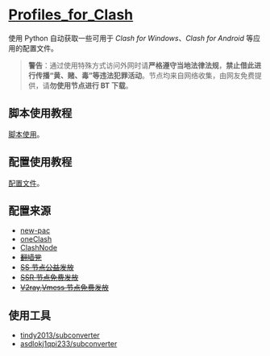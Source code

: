 # [Profiles_for_Clash](https://github.com/LetsShareAll/Profiles_for_Clash "LetsShareAll/Profiles_for_Clash: Profiles can be used in Clash for Windows, Clash for Android and so on.")

使用 Python 自动获取一些可用于 _Clash for Windows_、_Clash for Android_ 等应用的配置文件。

> **警告**：通过使用特殊方式访问外网时请**严格遵守当地法律法规**，**禁止借此进行传播“黄、赌、毒”等违法犯罪活动**。节点均来自网络收集，由网友免费提供，请**勿使用节点进行 BT 下载**。

## 脚本使用教程

[脚本使用](https://pfc.lssa.fun/guide/script/usage "脚本使用教程 | 适用于 Clash 的配置文件")。

## 配置使用教程

[配置文件](https://pfc.lssa.fun/guide/clash/profile "配置文件 | 适用于 Clash 的配置文件")。

## 配置来源

- [new-pac](https://github.com/Alvin9999/new-pac "Alvin9999/new-pac: 科学上网/自由上网/翻墙/软件/方法，一键翻墙浏览器，免费 shadowsocks/ss/ssr/v2ray/goflyway 账号/节点分享，vps 一键搭建脚本/教程。")
- [oneClash](https://oneclash.cc "oneClash | 每日精选 SSR/V2ray/Clash 免费节点每天更新")
- [ClashNode](https://clashnode.cc "ClashNode 每天更新 | SSR/V2ray/Clash 免费节点订阅。")
- ~~[翻墙党](https://fanqiangdang.com "翻墙论坛 | 翻墙党社区 - Powered by Discuz!")~~
- ~~[SS 节点公益发放](https://t.me/ssList "ssList@Telegram")~~
- ~~[SSR 节点免费发放](https://t.me/ssrList "ssrList@Telegram")~~
- ~~[V2ray,Vmess 节点免费发放](https://t.me/V2List "V2List@Telegram")~~

## 使用工具

- [tindy2013/subconverter](https://github.com/tindy2013/subconverter "tindy2013/subconverter: Utility to convert between various subscription format.")
- [asdlokj1qpi233/subconverter](https://github.com/asdlokj1qpi233/subconverter "asdlokj1qpi233/subconverter: About Utility to convert between various subscription format.Support hy2、hy and vless for singbox and clash meta.original git: https://github.com/asdlokj1qpi23/subconverter.")
